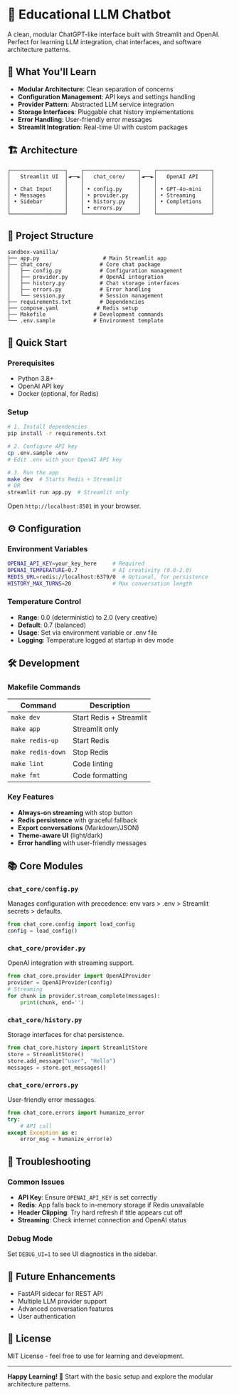 # 🤖 Educational LLM Chatbot

A clean, modular ChatGPT-like interface built with Streamlit and OpenAI. Perfect for learning LLM integration, chat interfaces, and software architecture patterns.

## 🎯 What You'll Learn

- **Modular Architecture**: Clean separation of concerns
- **Configuration Management**: API keys and settings handling
- **Provider Pattern**: Abstracted LLM service integration
- **Storage Interfaces**: Pluggable chat history implementations
- **Error Handling**: User-friendly error messages
- **Streamlit Integration**: Real-time UI with custom packages

## 🏗️ Architecture

```
┌─────────────────┐    ┌─────────────────┐    ┌─────────────────┐
│   Streamlit UI  │◄──►│   chat_core/    │◄──►│   OpenAI API    │
│                 │    │                 │    │                 │
│ • Chat Input    │    │ • config.py     │    │ • GPT-4o-mini   │
│ • Messages      │    │ • provider.py   │    │ • Streaming     │
│ • Sidebar       │    │ • history.py    │    │ • Completions   │
│                 │    │ • errors.py     │    │                 │
└─────────────────┘    └─────────────────┘    └─────────────────┘
```

## 📁 Project Structure

```
sandbox-vanilla/
├── app.py                    # Main Streamlit app
├── chat_core/               # Core chat package
│   ├── config.py            # Configuration management
│   ├── provider.py          # OpenAI integration
│   ├── history.py           # Chat storage interfaces
│   ├── errors.py            # Error handling
│   └── session.py           # Session management
├── requirements.txt         # Dependencies
├── compose.yaml            # Redis setup
├── Makefile               # Development commands
└── .env.sample            # Environment template
```

## 🚀 Quick Start

### Prerequisites
- Python 3.8+
- OpenAI API key
- Docker (optional, for Redis)

### Setup
```bash
# 1. Install dependencies
pip install -r requirements.txt

# 2. Configure API key
cp .env.sample .env
# Edit .env with your OpenAI API key

# 3. Run the app
make dev  # Starts Redis + Streamlit
# OR
streamlit run app.py  # Streamlit only
```

Open `http://localhost:8501` in your browser.

## ⚙️ Configuration

### Environment Variables
```bash
OPENAI_API_KEY=your_key_here     # Required
OPENAI_TEMPERATURE=0.7           # AI creativity (0.0-2.0)
REDIS_URL=redis://localhost:6379/0  # Optional, for persistence
HISTORY_MAX_TURNS=20             # Max conversation length
```

### Temperature Control
- **Range**: 0.0 (deterministic) to 2.0 (very creative)
- **Default**: 0.7 (balanced)
- **Usage**: Set via environment variable or .env file
- **Logging**: Temperature logged at startup in dev mode

## 🛠️ Development

### Makefile Commands
| Command | Description |
|---------|-------------|
| `make dev` | Start Redis + Streamlit |
| `make app` | Streamlit only |
| `make redis-up` | Start Redis |
| `make redis-down` | Stop Redis |
| `make lint` | Code linting |
| `make fmt` | Code formatting |

### Key Features
- **Always-on streaming** with stop button
- **Redis persistence** with graceful fallback
- **Export conversations** (Markdown/JSON)
- **Theme-aware UI** (light/dark)
- **Error handling** with user-friendly messages

## 📚 Core Modules

### `chat_core/config.py`
Manages configuration with precedence: env vars > .env > Streamlit secrets > defaults.

```python
from chat_core.config import load_config
config = load_config()
```

### `chat_core/provider.py`
OpenAI integration with streaming support.

```python
from chat_core.provider import OpenAIProvider
provider = OpenAIProvider(config)
# Streaming
for chunk in provider.stream_complete(messages):
    print(chunk, end='')
```

### `chat_core/history.py`
Storage interfaces for chat persistence.

```python
from chat_core.history import StreamlitStore
store = StreamlitStore()
store.add_message("user", "Hello")
messages = store.get_messages()
```

### `chat_core/errors.py`
User-friendly error messages.

```python
from chat_core.errors import humanize_error
try:
    # API call
except Exception as e:
    error_msg = humanize_error(e)
```

## 🔧 Troubleshooting

### Common Issues
- **API Key**: Ensure `OPENAI_API_KEY` is set correctly
- **Redis**: App falls back to in-memory storage if Redis unavailable
- **Header Clipping**: Try hard refresh if title appears cut off
- **Streaming**: Check internet connection and OpenAI status

### Debug Mode
Set `DEBUG_UI=1` to see UI diagnostics in the sidebar.

## 🚀 Future Enhancements

- FastAPI sidecar for REST API
- Multiple LLM provider support
- Advanced conversation features
- User authentication

## 📄 License

MIT License - feel free to use for learning and development.

---

**Happy Learning! 🎉** Start with the basic setup and explore the modular architecture patterns.